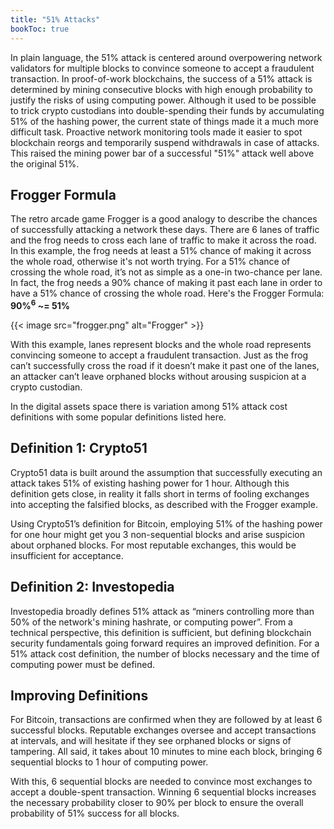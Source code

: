 ```yaml
---
title: "51% Attacks"
bookToc: true
---
```


In plain language, the 51% attack is centered around overpowering network validators for multiple blocks to convince someone to accept a fraudulent transaction. In proof-of-work blockchains, the success of a 51% attack is determined by mining consecutive blocks with high enough probability to justify the risks of using computing power. Although it used to be possible to trick crypto custodians into double-spending their funds by accumulating 51% of the hashing power, the current state of things made it a much more difficult task. Proactive network monitoring tools made it easier to spot blockchain reorgs and temporarily suspend withdrawals in case of attacks. This raised the mining power bar of a successful "51%" attack well above the original 51%.

## Frogger Formula

The retro arcade game Frogger is a good analogy to describe the chances of successfully attacking a network these days. There are 6 lanes of traffic and the frog needs to cross each lane of traffic to make it across the road. In this example, the frog needs at least a 51% chance of making it across the whole road, otherwise it's not worth trying. For a 51% chance of crossing the whole road, it’s not as simple as a one-in two-chance per lane. In fact, the frog needs a 90% chance of making it past each lane in order to have a 51% chance of crossing the whole road. Here's the Frogger Formula:
**90%<sup>6</sup> ~= 51%**

{{< image src="frogger.png" alt="Frogger" >}}

With this example, lanes represent blocks and the whole road represents convincing someone to accept a fraudulent transaction. Just as the frog can’t successfully cross the road if it doesn’t make it past one of the lanes, an attacker can’t leave orphaned blocks without arousing suspicion at a crypto custodian.

In the digital assets space there is variation among 51% attack cost definitions with some popular definitions listed here.

## Definition 1: Crypto51

Crypto51 data is built around the assumption that successfully executing an attack takes 51% of existing hashing power for 1 hour. Although this definition gets close, in reality it falls short in terms of fooling exchanges into accepting the falsified blocks, as described with the Frogger example.

Using Crypto51’s definition for Bitcoin, employing 51% of the hashing power for one hour might get you 3 non-sequential blocks and arise suspicion about orphaned blocks. For most reputable exchanges, this would be insufficient for acceptance.

## Definition 2: Investopedia

Investopedia broadly defines 51% attack as “miners controlling more than 50% of the network's mining hashrate, or computing power”. From a technical perspective, this definition is sufficient, but defining blockchain security fundamentals going forward requires an improved definition. For a 51% attack cost definition, the number of blocks necessary and the time of computing power must be defined.

## Improving Definitions

For Bitcoin, transactions are confirmed when they are followed by at least 6 successful blocks. Reputable exchanges oversee and accept transactions at intervals, and will hesitate if they see orphaned blocks or signs of tampering. All said, it takes about 10 minutes to mine each block, bringing 6 sequential blocks to 1 hour of computing power.

With this, 6 sequential blocks are needed to convince most exchanges to accept a double-spent transaction. Winning 6 sequential blocks increases the necessary probability closer to 90% per block to ensure the overall probability of 51% success for all blocks.
